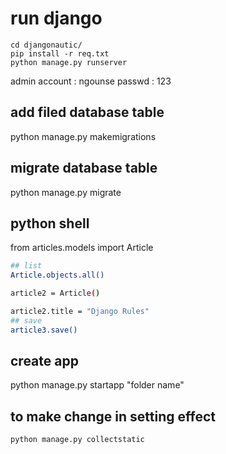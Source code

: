 # run django

```base
cd djangonautic/
pip install -r req.txt
python manage.py runserver
```

admin account : ngounse
passwd : 123

## add filed database table

python manage.py makemigrations

## migrate database table

python manage.py migrate

## python shell

from articles.models import Article

```bash
## list
Article.objects.all()

article2 = Article()

article2.title = "Django Rules"
## save
article3.save()
```

## create app

python manage.py startapp "folder name"

## to make change in setting effect

```base
python manage.py collectstatic
```
